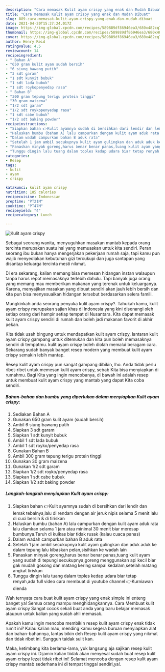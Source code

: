 ```yaml
---
description: "Cara memasak Kulit ayam crispy yang enak dan Mudah Dibuat"
title: "Cara memasak Kulit ayam crispy yang enak dan Mudah Dibuat"
slug: 889-cara-memasak-kulit-ayam-crispy-yang-enak-dan-mudah-dibuat
date: 2021-04-20T15:27:24.017Z
image: https://img-global.cpcdn.com/recipes/589889df86946ea3/680x482cq70/kulit-ayam-crispy-foto-resep-utama.jpg
thumbnail: https://img-global.cpcdn.com/recipes/589889df86946ea3/680x482cq70/kulit-ayam-crispy-foto-resep-utama.jpg
cover: https://img-global.cpcdn.com/recipes/589889df86946ea3/680x482cq70/kulit-ayam-crispy-foto-resep-utama.jpg
author: Henry Reid
ratingvalue: 4.5
reviewcount: 14
recipeingredient:
- " Bahan A"
- "650 gram kulit ayam sudah bersih"
- "6 siung bawang putih"
- "3 sdt garam"
- "1 sdt kunyit bubuk"
- "1 sdt lada bubuk"
- "1 sdt roykopenyedap rasa"
- " Bahan B"
- "300 gram tepung terigu protein tinggi"
- "30 gram maizena"
- "1/2 sdt garam"
- "1/2 sdt roykopenyedap rasa"
- "1 sdt cabe bubuk"
- "1/2 sdt baking powder"
recipeinstructions:
- "Siapkan bahan 👉Kulit ayamnya sudah di bersihkan dari lendir dan lemak tebalnya,lalu di rendam dengan air jeruk nipis selama 5 menit lalu di cuci bersih &amp; di tiriskan"
- "Haluskan bumbu (bahan A) lalu campurkan dengan kulit ayam aduk rata lalu diamkan selama 1 jam atau minimal 30 menit biar meresap bumbunya.Taruh di kulkas biar tidak rusak (kalau cuaca panas)"
- "Dalam wadah campurkan bahan B aduk rata"
- "Setelah 1 jam ambil secukupnya kulit ayam gulingkan dan aduk aduk ke dalam tepung lalu kibaskan pelan,sisihkan ke wadah lain"
- "Panaskan minyak goreng,harus benar benar panas,tuang kulit ayam yang sudah di tepungi secukupnya,goreng menggunakan api kecil biar gak mudah gosong dan matang kering sampai kedalam,setelah matang angkat tiriskan"
- "Tunggu dingin lalu tuang dalam toples kedap udara biar tetap renyah,ada full video cara membuat di youtube channel 👉Kurniawan dienda"
categories:
- Resep
tags:
- kulit
- ayam
- crispy

katakunci: kulit ayam crispy 
nutrition: 185 calories
recipecuisine: Indonesian
preptime: "PT21M"
cooktime: "PT47M"
recipeyield: "4"
recipecategory: Lunch

---
```



![Kulit ayam crispy](https://img-global.cpcdn.com/recipes/589889df86946ea3/680x482cq70/kulit-ayam-crispy-foto-resep-utama.jpg)

Sebagai seorang wanita, menyuguhkan masakan mantab kepada orang tercinta merupakan suatu hal yang memuaskan untuk kita sendiri. Peran seorang ibu bukan hanya mengerjakan pekerjaan rumah saja, tapi kamu pun wajib menyediakan kebutuhan gizi tercukupi dan juga santapan yang disantap keluarga tercinta mesti nikmat.

Di era  sekarang, kalian memang bisa memesan hidangan instan walaupun tanpa harus repot memasaknya terlebih dahulu. Tapi banyak juga orang yang memang mau memberikan makanan yang terenak untuk keluarganya. Karena, menyajikan masakan yang dibuat sendiri akan jauh lebih bersih dan kita pun bisa menyesuaikan hidangan tersebut berdasarkan selera famili. 



Mungkinkah anda seorang penyuka kulit ayam crispy?. Tahukah kamu, kulit ayam crispy merupakan sajian khas di Indonesia yang kini disenangi oleh setiap orang dari hampir setiap tempat di Nusantara. Kita dapat memasak kulit ayam crispy sendiri di rumah dan boleh jadi makanan favorit di akhir pekan.

Kita tidak usah bingung untuk mendapatkan kulit ayam crispy, lantaran kulit ayam crispy gampang untuk ditemukan dan kita pun boleh memasaknya sendiri di tempatmu. kulit ayam crispy boleh diolah memalui beragam cara. Sekarang sudah banyak banget resep modern yang membuat kulit ayam crispy semakin lebih mantap.

Resep kulit ayam crispy pun sangat gampang dibikin, lho. Anda tidak perlu ribet-ribet untuk memesan kulit ayam crispy, sebab Kita bisa menyiapkan di rumahmu. Bagi Kita yang ingin mencobanya, di bawah ini adalah resep untuk membuat kulit ayam crispy yang mantab yang dapat Kita coba sendiri.

<!--inarticleads1-->

##### Bahan-bahan dan bumbu yang diperlukan dalam menyiapkan Kulit ayam crispy:

1. Sediakan  Bahan A
1. Gunakan 650 gram kulit ayam (sudah bersih)
1. Ambil 6 siung bawang putih
1. Siapkan 3 sdt garam
1. Siapkan 1 sdt kunyit bubuk
1. Ambil 1 sdt lada bubuk
1. Ambil 1 sdt royko/penyedap rasa
1. Gunakan  Bahan B
1. Ambil 300 gram tepung terigu protein tinggi
1. Gunakan 30 gram maizena
1. Gunakan 1/2 sdt garam
1. Siapkan 1/2 sdt royko/penyedap rasa
1. Siapkan 1 sdt cabe bubuk
1. Siapkan 1/2 sdt baking powder




<!--inarticleads2-->

##### Langkah-langkah menyiapkan Kulit ayam crispy:

1. Siapkan bahan 👉Kulit ayamnya sudah di bersihkan dari lendir dan lemak tebalnya,lalu di rendam dengan air jeruk nipis selama 5 menit lalu di cuci bersih &amp; di tiriskan
1. Haluskan bumbu (bahan A) lalu campurkan dengan kulit ayam aduk rata lalu diamkan selama 1 jam atau minimal 30 menit biar meresap bumbunya.Taruh di kulkas biar tidak rusak (kalau cuaca panas)
1. Dalam wadah campurkan bahan B aduk rata
1. Setelah 1 jam ambil secukupnya kulit ayam gulingkan dan aduk aduk ke dalam tepung lalu kibaskan pelan,sisihkan ke wadah lain
1. Panaskan minyak goreng,harus benar benar panas,tuang kulit ayam yang sudah di tepungi secukupnya,goreng menggunakan api kecil biar gak mudah gosong dan matang kering sampai kedalam,setelah matang angkat tiriskan
1. Tunggu dingin lalu tuang dalam toples kedap udara biar tetap renyah,ada full video cara membuat di youtube channel 👉Kurniawan dienda




Wah ternyata cara buat kulit ayam crispy yang enak simple ini enteng banget ya! Semua orang mampu menghidangkannya. Cara Membuat kulit ayam crispy Sangat cocok sekali buat anda yang baru belajar memasak ataupun untuk kalian yang sudah ahli memasak.

Apakah kamu ingin mencoba membikin resep kulit ayam crispy enak tidak rumit ini? Kalau kalian mau, mending kamu segera buruan menyiapkan alat dan bahan-bahannya, lantas bikin deh Resep kulit ayam crispy yang nikmat dan tidak ribet ini. Sungguh taidak sulit kan. 

Maka, ketimbang kita berlama-lama, yuk langsung aja sajikan resep kulit ayam crispy ini. Dijamin kalian tiidak akan menyesal sudah buat resep kulit ayam crispy lezat tidak ribet ini! Selamat mencoba dengan resep kulit ayam crispy mantab sederhana ini di tempat tinggal sendiri,ya!.

